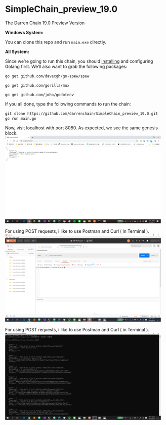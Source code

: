 # SimpleChain_preview_19.0
The Darren Chain 19.0 Preview Version

__Windows System:__

You can clone this repo and run <code>main.exe</code> directly.

__All System:__

Since we’re going to run this chain, you should <a href="https://golang.org/dl/">installing</a> and configuring Golang first.
We’ll also want to grab the following packages:

```shell
go get github.com/davecgh/go-spew/spew
```

```shell
go get github.com/gorilla/mux
```

```shell
go get github.com/joho/godotenv
```

If you all done, type the following commands to run the chain:

```shell
git clone https://github.com/darrenchain/SimpleChain_preview_19.0.git
go run main.go
```

Now, visit localhost with port 8080. As expected, we see the same genesis block.
![Get genesis block](assets/img_01.png)

For using POST requests, i like to use Postman and Curl ( in Terminal ).
![Get genesis block](assets/img_03.png)

For using POST requests, i like to use Postman and Curl ( in Terminal ).
![Get genesis block](assets/img_02.png)
